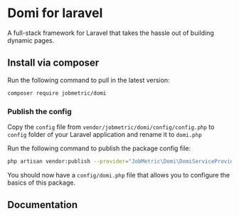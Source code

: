 # Domi for laravel

A full-stack framework for Laravel that takes the hassle out of building dynamic pages.

## Install via composer

Run the following command to pull in the latest version:

```bash
composer require jobmetric/domi
```

### Publish the config
Copy the `config` file from `vendor/jobmetric/domi/config/config.php` to `config` folder of your Laravel application and rename it to `domi.php`

Run the following command to publish the package config file:

```bash
php artisan vendor:publish --provider="JobMetric\Domi\DomiServiceProvider" --tag="domi-config"
```

You should now have a `config/domi.php` file that allows you to configure the basics of this package.

## Documentation
